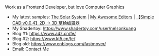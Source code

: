 Work as a Frontend Developer, but love Computer Graphics
- My latest samples: [The Solar System](https://www.kt5.cn/3d-world/) | [My Awesome Editors](https://www.kt5.cn/my-editor/) | [【Simple CAD v0.0.4】2D -> 3D 草绘编辑器](https://www.kt5.cn/my-editor/)
- My Shadertoy: https://www.shadertoy.com/user/nelsonkuang
- Blog #1: https://www.a4z.cn/fe/
- Blog #2: https://www.kt5.cn/fe/
- Blog old: https://www.cnblogs.com/fastmover/
- Email: [Contact Me](mailto:kbl_1794@qq.com)

